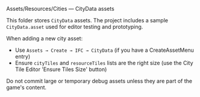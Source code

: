 Assets/Resources/Cities — CityData assets

This folder stores `CityData` assets. The project includes a sample `CityData.asset` used for editor testing and prototyping.

When adding a new city asset:
- Use `Assets → Create → IFC → CityData` (if you have a CreateAssetMenu entry)
- Ensure `cityTiles` and `resourceTiles` lists are the right size (use the City Tile Editor 'Ensure Tiles Size' button)

Do not commit large or temporary debug assets unless they are part of the game's content.